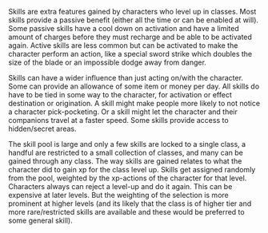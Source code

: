 Skills are extra features gained by characters who level up in classes. Most skills provide a passive benefit (either all the time or can be enabled at will). Some passive skills have a cool down on activation and have a limited amount of charges before they must recharge and be able to be activated again. Active skills are less common but can be activated to make the character perform an action, like a special sword strike which doubles the size of the blade or an impossible dodge away from danger. 

Skills can have a wider influence than just acting on/with the character. Some can provide an allowance of some item or money per day. All skills do have to be tied in some way to the character, for activation or effect destination or origination. A skill might make people more likely to not notice a character pick-pocketing. Or a skill might let the character and their companions travel at a faster speed. Some skills provide access to hidden/secret areas. 

The skill pool is large and only a few skills are locked to a single class, a handful are restricted to a small collection of classes, and many can be gained through any class. The way skills are gained relates to what the character did to gain xp for the class level up. Skills get assigned randomly from the pool, weighted by the xp-actions of the character for that level. Characters always can reject a level-up and do it again. This can be expensive at later levels. But the weighting of the selection is more prominent at higher levels (and its likely that the class is of higher tier and more rare/restricted skills are available and these would be preferred to some general skill).

